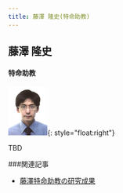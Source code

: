 ```yaml
---
title: 藤澤 隆史(特命助教)
---
```


## 藤澤 隆史 

#### 特命助教

![藤澤隆史](/images/fujisawa.png){: style="float:right"}

TBD

###関連記事

* [藤澤特命助教の研究成果](/resources/fujisawa_articles.html)
